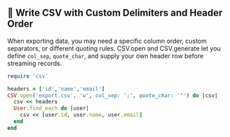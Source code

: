 ## 📝 Write CSV with Custom Delimiters and Header Order

When exporting data, you may need a specific column order, custom separators, or different quoting rules. CSV.open and CSV.generate let you define `col_sep`, `quote_char`, and supply your own header row before streaming records.

```ruby
require 'csv'

headers = ['id','name','email']
CSV.open('export.csv', 'w', col_sep: ';', quote_char: '"') do |csv|
  csv << headers
  User.find_each do |user|
    csv << [user.id, user.name, user.email]
  end
end
```
